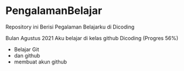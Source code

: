 # PengalamanBelajar
Repository ini Berisi Pegalaman Belajarku di Dicoding

Bulan Agustus 2021
Aku belajar di kelas github Dicoding  (Progres 56%)
 * Belajar Git
 * dan github
 * membuat akun github
